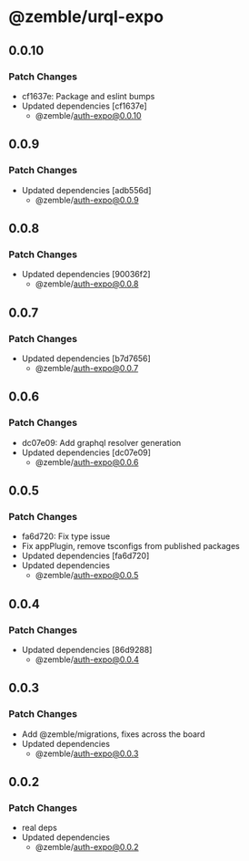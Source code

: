# @zemble/urql-expo

## 0.0.10

### Patch Changes

- cf1637e: Package and eslint bumps
- Updated dependencies [cf1637e]
  - @zemble/auth-expo@0.0.10

## 0.0.9

### Patch Changes

- Updated dependencies [adb556d]
  - @zemble/auth-expo@0.0.9

## 0.0.8

### Patch Changes

- Updated dependencies [90036f2]
  - @zemble/auth-expo@0.0.8

## 0.0.7

### Patch Changes

- Updated dependencies [b7d7656]
  - @zemble/auth-expo@0.0.7

## 0.0.6

### Patch Changes

- dc07e09: Add graphql resolver generation
- Updated dependencies [dc07e09]
  - @zemble/auth-expo@0.0.6

## 0.0.5

### Patch Changes

- fa6d720: Fix type issue
- Fix appPlugin, remove tsconfigs from published packages
- Updated dependencies [fa6d720]
- Updated dependencies
  - @zemble/auth-expo@0.0.5

## 0.0.4

### Patch Changes

- Updated dependencies [86d9288]
  - @zemble/auth-expo@0.0.4

## 0.0.3

### Patch Changes

- Add @zemble/migrations, fixes across the board
- Updated dependencies
  - @zemble/auth-expo@0.0.3

## 0.0.2

### Patch Changes

- real deps
- Updated dependencies
  - @zemble/auth-expo@0.0.2
